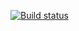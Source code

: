 [![Build status](https://ci.appveyor.com/api/projects/status/jg80k126maytrn9r?svg=true)](https://ci.appveyor.com/project/Demidovant/ajs-homeworks)
